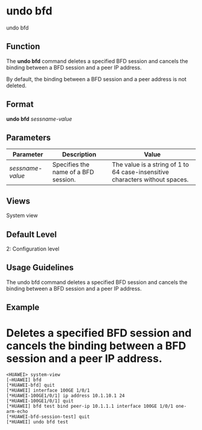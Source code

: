 undo bfd
========

undo bfd

Function
--------



The **undo bfd** command deletes a specified BFD session and cancels the binding between a BFD session and a peer IP address.



By default, the binding between a BFD session and a peer address is not deleted.


Format
------

**undo bfd** *sessname-value*


Parameters
----------

| Parameter | Description | Value |
| --- | --- | --- |
| *sessname-value* | Specifies the name of a BFD session. | The value is a string of 1 to 64 case-insensitive characters without spaces. |



Views
-----

System view


Default Level
-------------

2: Configuration level


Usage Guidelines
----------------

The undo bfd command deletes a specified BFD session and cancels the binding between a BFD session and a peer IP address.


Example
-------

# Deletes a specified BFD session and cancels the binding between a BFD session and a peer IP address.
```
<HUAWEI> system-view
[~HUAWEI] bfd
[*HUAWEI-bfd] quit
[*HUAWEI] interface 100GE 1/0/1
[*HUAWEI-100GE1/0/1] ip address 10.1.10.1 24
[*HUAWEI-100GE1/0/1] quit
[*HUAWEI] bfd test bind peer-ip 10.1.1.1 interface 100GE 1/0/1 one-arm-echo
[*HUAWEI-bfd-session-test] quit
[*HUAWEI] undo bfd test

```